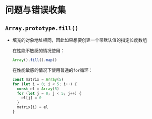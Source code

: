 # 问题与错误收集
<p id="uHWWmkRfAa6rcYpT5W4wb1">

## `Array.prototype.fill()`

</p>












- 填充的对象地址相同，因此如果想要创建一个带默认值的指定长度数组
	<p id="2ujA3Da3gV5NShwdnYsu5X">
	
	在性能不敏感的情况使用：
	
	</p>
	<p id="tMM5oPnopdmjYSpgDA58j">
	
	```JavaScript
	Array().fill().map()
	```
	
	
	</p>
	<p id="tYNxnC923GJyGrAsMLcNch">
	
	在性能敏感的情况下使用普通的`for`循环：
	
	</p>
	<p id="a9PmCYc9rte9MQgqrn2V6X">
	
	```JavaScript
	const matrix = Array(5)
	for (let i = 0; i < 5; i++) {
	  const el = Array(5)
	  for (let j = 0; j < 5; j++) {
	    el[j] = 0
	  }
	  matrix[i] = el
	}
	```
	
	
	</p>
	<p id="Tmk4otJ3s3cvmkpdqXvzr">
	
	
	
	</p>


<p id="qhu6UTncGesgz5ouJtzsEe">



</p>


<p id="9VppooHX5qgw1WuMQakq9Y">



</p>


